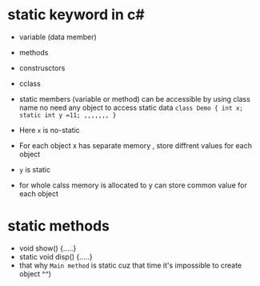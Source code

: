 ﻿# static keyword in c#
- variable (data member)
- methods
- construsctors
- cclass


- static members (variable or method) can be accessible by using class name no need any object to access static data
`
class Demo
{
	int x;
	static int y =11;
	,,,,,,,
}
`

- Here `x` is no-static 
 - For each object x has separate memory , store diffrent values for each object

- `y` is static 
 - for whole calss memory is allocated to y can store common value for each object


# static methods
- void show() {.....}
- static void disp() {.....}
 - that why `Main method` is static cuz that time it's impossible to create object ^^)
	
